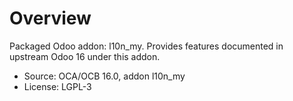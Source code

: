 # Overview

Packaged Odoo addon: l10n_my. Provides features documented in upstream Odoo 16 under this addon.

- Source: OCA/OCB 16.0, addon l10n_my
- License: LGPL-3
